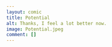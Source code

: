 ```yaml
---
layout: comic
title: Potential
alt: Thanks, I feel a lot better now.
image: Potential.jpeg
comment: []
---
```

